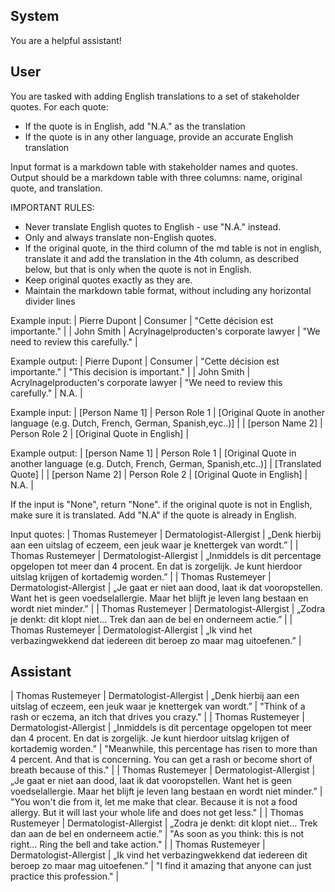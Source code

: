 ## System

You are a helpful assistant!

## User


You are tasked with adding English translations to a set of stakeholder quotes. For each quote:
- If the quote is in English, add "N.A." as the translation
- If the quote is in any other language, provide an accurate English translation

Input format is a markdown table with stakeholder names and quotes.
Output should be a markdown table with three columns: name, original quote, and translation.

IMPORTANT RULES:
- Never translate English quotes to English - use "N.A." instead.
- Only and always translate non-English quotes.
- If the original quote, in the third column of the md table is not in english, translate it and add the translation in the 4th column, as described below, but that is only when the quote is not in English.
- Keep original quotes exactly as they are.
- Maintain the markdown table format, without including any horizontal divider lines

Example input:
| Pierre Dupont | Consumer | "Cette décision est importante." |
| John Smith | Acrylnagelproducten's corporate lawyer | "We need to review this carefully." |

Example output:
| Pierre Dupont | Consumer | "Cette décision est importante." | "This decision is important." |
| John Smith | Acrylnagelproducten's corporate lawyer | "We need to review this carefully." | N.A. |

Example input:
| [Person Name 1] | Person Role 1 | [Original Quote in another language (e.g. Dutch, French, German, Spanish,eyc..)] |
| [person Name 2] | Person Role 2 | [Original Quote in English] |

Example output:
| [person Name 1] | Person Role 1 | [Original Quote in another language (e.g. Dutch, French, German, Spanish,etc..)] | [Translated Quote] |
| [person Name 2] | Person Role 2 | [Original Quote in English] | N.A. |

If the input is "None", return "None". if the original quote is not in English, make sure it is translated. Add "N.A" if the quote is already in English.

Input quotes:
| Thomas Rustemeyer | Dermatologist-Allergist | „Denk hierbij aan een uitslag of eczeem, een jeuk waar je knettergek van wordt.” |
| Thomas Rustemeyer | Dermatologist-Allergist | „Inmiddels is dit percentage opgelopen tot meer dan 4 procent. En dat is zorgelijk. Je kunt hierdoor uitslag krijgen of kortademig worden.” |
| Thomas Rustemeyer | Dermatologist-Allergist | „Je gaat er niet aan dood, laat ik dat vooropstellen. Want het is geen voedselallergie. Maar het blijft je leven lang bestaan en wordt niet minder.” |
| Thomas Rustemeyer | Dermatologist-Allergist | „Zodra je denkt: dit klopt niet... Trek dan aan de bel en onderneem actie.” |
| Thomas Rustemeyer | Dermatologist-Allergist | „Ik vind het verbazingwekkend dat iedereen dit beroep zo maar mag uitoefenen.” |
        

## Assistant

| Thomas Rustemeyer | Dermatologist-Allergist | „Denk hierbij aan een uitslag of eczeem, een jeuk waar je knettergek van wordt.” | "Think of a rash or eczema, an itch that drives you crazy." |
| Thomas Rustemeyer | Dermatologist-Allergist | „Inmiddels is dit percentage opgelopen tot meer dan 4 procent. En dat is zorgelijk. Je kunt hierdoor uitslag krijgen of kortademig worden.” | "Meanwhile, this percentage has risen to more than 4 percent. And that is concerning. You can get a rash or become short of breath because of this." |
| Thomas Rustemeyer | Dermatologist-Allergist | „Je gaat er niet aan dood, laat ik dat vooropstellen. Want het is geen voedselallergie. Maar het blijft je leven lang bestaan en wordt niet minder.” | "You won't die from it, let me make that clear. Because it is not a food allergy. But it will last your whole life and does not get less." |
| Thomas Rustemeyer | Dermatologist-Allergist | „Zodra je denkt: dit klopt niet... Trek dan aan de bel en onderneem actie.” | "As soon as you think: this is not right... Ring the bell and take action." |
| Thomas Rustemeyer | Dermatologist-Allergist | „Ik vind het verbazingwekkend dat iedereen dit beroep zo maar mag uitoefenen.” | "I find it amazing that anyone can just practice this profession." |

